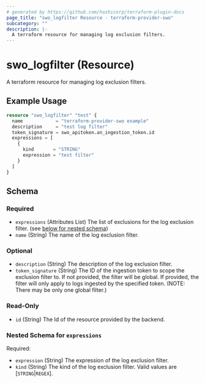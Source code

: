 ```yaml
---
# generated by https://github.com/hashicorp/terraform-plugin-docs
page_title: "swo_logfilter Resource - terraform-provider-swo"
subcategory: ""
description: |-
  A terraform resource for managing log exclusion filters.
---
```


# swo_logfilter (Resource)

A terraform resource for managing log exclusion filters.

## Example Usage

```terraform
resource "swo_logfilter" "test" {
  name            = "terraform-provider-swo example"
  description     = "test log filter"
  token_signature = swo_apitoken.an_ingestion_token.id
  expressions = [
    {
      kind       = "STRING"
      expression = "test filter"
    }
  ]
}
```

<!-- schema generated by tfplugindocs -->
## Schema

### Required

- `expressions` (Attributes List) The list of exclusions for the log exclusion filter. (see [below for nested schema](#nestedatt--expressions))
- `name` (String) The name of the log exclusion filter.

### Optional

- `description` (String) The description of the log exclusion filter.
- `token_signature` (String) The ID of the ingestion token to scope the exclusion filter to. If not provided, the filter will be global. If provided, the filter will only apply to logs ingested by the specified token. (NOTE: There may be only one global filter.)

### Read-Only

- `id` (String) The Id of the resource provided by the backend.

<a id="nestedatt--expressions"></a>
### Nested Schema for `expressions`

Required:

- `expression` (String) The expression of the log exclusion filter.
- `kind` (String) The kind of the log exclusion filter. Valid values are [`STRING`|`REGEX`].
